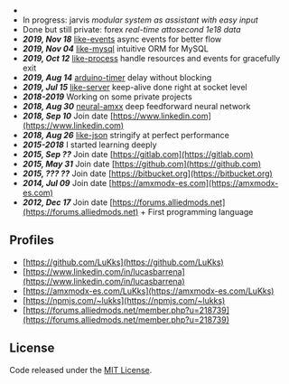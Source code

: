 - 
- In progress: jarvis _modular system as assistant with easy input_
- Done but still private: forex _real-time attosecond 1e18 data_
- _**2019, Nov 18**_ [like-events](https://github.com/LuKks/like-events) async events for better flow
- _**2019, Nov 04**_ [like-mysql](https://github.com/LuKks/like-mysql) intuitive ORM for MySQL
- _**2019, Oct 12**_ [like-process](https://github.com/LuKks/like-process) handle resources and events for gracefully exit
- _**2019, Aug 14**_ [arduino-timer](https://github.com/LuKks/arduino-timer) delay without blocking
- _**2019, Jul 15**_ [like-server](https://github.com/LuKks/like-server) keep-alive done right at socket level
- _**2018-2019**_ Working on some private projects
- _**2018, Aug 30**_ [neural-amxx](https://github.com/LuKks/neural-amxx) deep feedforward neural network
- _**2018, Sep 10**_ Join date [https://www.linkedin.com](https://www.linkedin.com)
- _**2018, Aug 26**_ [like-json](https://github.com/LuKks/like-json) stringify at perfect performance
- _**2015-2018**_ I started learning deeply
- _**2015, Sep ??**_ Join date [https://gitlab.com](https://gitlab.com)
- _**2015, May 31**_ Join date [https://github.com](https://github.com)
- _**2015, ??? ??**_ Join date [https://bitbucket.org](https://bitbucket.org)
- _**2014, Jul 09**_ Join date [https://amxmodx-es.com](https://amxmodx-es.com)
- _**2012, Dec 17**_ Join date [https://forums.alliedmods.net](https://forums.alliedmods.net) + First programming language

## Profiles
- [https://github.com/LuKks](https://github.com/LuKks)
- [https://www.linkedin.com/in/lucasbarrena](https://www.linkedin.com/in/lucasbarrena)
- [https://amxmodx-es.com/LuKks](https://amxmodx-es.com/LuKks)
- [https://npmjs.com/~lukks](https://npmjs.com/~lukks)
- [https://forums.alliedmods.net/member.php?u=218739](https://forums.alliedmods.net/member.php?u=218739)

## License
Code released under the [MIT License](https://github.com/LuKks/page/blob/master/LICENSE).
